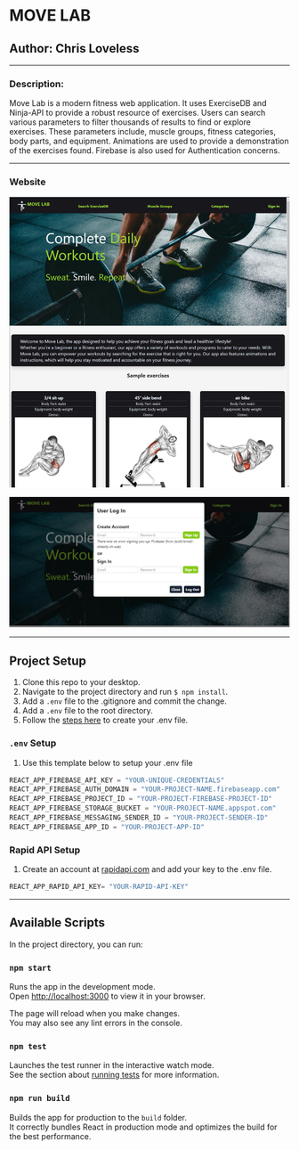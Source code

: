 # MOVE LAB

## Author: Chris Loveless

---
### Description: 

Move Lab is a modern fitness web application. It uses ExerciseDB and Ninja-API to provide a robust resource of exercises. Users can search various parameters to filter thousands of results to find or explore exercises. These parameters include, muscle groups, fitness categories, body parts, and equipment. Animations are used to provide a demonstration of the exercises found. Firebase is also used for Authentication concerns.

---

### Website 

![homepage](src/assets/img/homepage.jpg)

![sign up](src/assets/img/signup.jpg)

---

## Project Setup 

1. Clone this repo to your desktop.
2. Navigate to the project directory and run `$ npm install`.
3. Add a `.env` file to the .gitignore and commit the change.
4. Add a `.env` file to the root directory.
5. Follow the [steps here](https://www.learnhowtoprogram.com/react/react-with-nosql/adding-firebase-to-react) to create your .env file.

### `.env` Setup

1. Use this template below to setup your .env file

```js
REACT_APP_FIREBASE_API_KEY = "YOUR-UNIQUE-CREDENTIALS"
REACT_APP_FIREBASE_AUTH_DOMAIN = "YOUR-PROJECT-NAME.firebaseapp.com"
REACT_APP_FIREBASE_PROJECT_ID = "YOUR-PROJECT-FIREBASE-PROJECT-ID"
REACT_APP_FIREBASE_STORAGE_BUCKET = "YOUR-PROJECT-NAME.appspot.com"
REACT_APP_FIREBASE_MESSAGING_SENDER_ID = "YOUR-PROJECT-SENDER-ID"
REACT_APP_FIREBASE_APP_ID = "YOUR-PROJECT-APP-ID"
```
### Rapid API Setup

1. Create an account at [rapidapi.com](https://rapidapi.com/) and add your key to the .env file.

```js
REACT_APP_RAPID_API_KEY= "YOUR-RAPID-API-KEY"
```

---

## Available Scripts

In the project directory, you can run:

### `npm start`

Runs the app in the development mode.\
Open [http://localhost:3000](http://localhost:3000) to view it in your browser.

The page will reload when you make changes.\
You may also see any lint errors in the console.

### `npm test`

Launches the test runner in the interactive watch mode.\
See the section about [running tests](https://facebook.github.io/create-react-app/docs/running-tests) for more information.

### `npm run build`

Builds the app for production to the `build` folder.\
It correctly bundles React in production mode and optimizes the build for the best performance.







